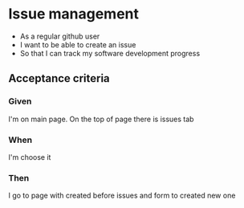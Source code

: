#  Issue management

- As a regular github user
- I want to be able to create an issue
- So that I can track my software development progress


## Acceptance criteria
### Given
I'm on main page. On the top of page there is issues tab
### When 
I'm choose it
### Then
I go to page with created before issues and form to created new one